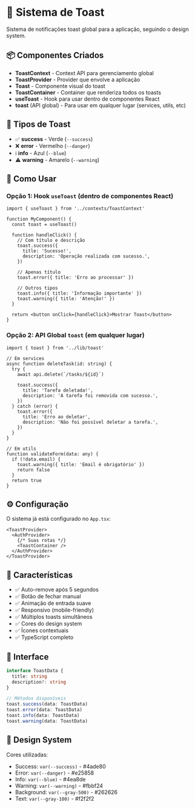 # 🎉 Sistema de Toast

Sistema de notificações toast global para a aplicação, seguindo o design system.

## 📦 Componentes Criados

- **ToastContext** - Context API para gerenciamento global
- **ToastProvider** - Provider que envolve a aplicação
- **Toast** - Componente visual do toast
- **ToastContainer** - Container que renderiza todos os toasts
- **useToast** - Hook para usar dentro de componentes React
- **toast** (API global) - Para usar em qualquer lugar (services, utils, etc)

## 🎨 Tipos de Toast

- ✅ **success** - Verde (`--success`)
- ❌ **error** - Vermelho (`--danger`)
- ℹ️ **info** - Azul (`--blue`)
- ⚠️ **warning** - Amarelo (`--warning`)

## 🚀 Como Usar

### Opção 1: Hook `useToast` (dentro de componentes React)

```tsx
import { useToast } from '../contexts/ToastContext'

function MyComponent() {
  const toast = useToast()

  function handleClick() {
    // Com título e descrição
    toast.success({
      title: 'Sucesso!',
      description: 'Operação realizada com sucesso.',
    })

    // Apenas título
    toast.error({ title: 'Erro ao processar' })

    // Outros tipos
    toast.info({ title: 'Informação importante' })
    toast.warning({ title: 'Atenção!' })
  }

  return <button onClick={handleClick}>Mostrar Toast</button>
}
```

### Opção 2: API Global `toast` (em qualquer lugar)

```tsx
import { toast } from '../lib/toast'

// Em services
async function deleteTask(id: string) {
  try {
    await api.delete(`/tasks/${id}`)
    
    toast.success({
      title: 'Tarefa deletada!',
      description: 'A tarefa foi removida com sucesso.',
    })
  } catch (error) {
    toast.error({
      title: 'Erro ao deletar',
      description: 'Não foi possível deletar a tarefa.',
    })
  }
}

// Em utils
function validateForm(data: any) {
  if (!data.email) {
    toast.warning({ title: 'Email é obrigatório' })
    return false
  }
  return true
}
```

## ⚙️ Configuração

O sistema já está configurado no `App.tsx`:

```tsx
<ToastProvider>
  <AuthProvider>
    {/* Suas rotas */}
    <ToastContainer />
  </AuthProvider>
</ToastProvider>
```

## 🎯 Características

- ✅ Auto-remove após 5 segundos
- ✅ Botão de fechar manual
- ✅ Animação de entrada suave
- ✅ Responsivo (mobile-friendly)
- ✅ Múltiplos toasts simultâneos
- ✅ Cores do design system
- ✅ Ícones contextuais
- ✅ TypeScript completo

## 📱 Interface

```typescript
interface ToastData {
  title: string
  description?: string
}

// Métodos disponíveis
toast.success(data: ToastData)
toast.error(data: ToastData)
toast.info(data: ToastData)
toast.warning(data: ToastData)
```

## 🎨 Design System

Cores utilizadas:
- Success: `var(--success)` - #4ade80
- Error: `var(--danger)` - #e25858
- Info: `var(--blue)` - #4ea8de
- Warning: `var(--warning)` - #fbbf24
- Background: `var(--gray-500)` - #262626
- Text: `var(--gray-100)` - #f2f2f2
